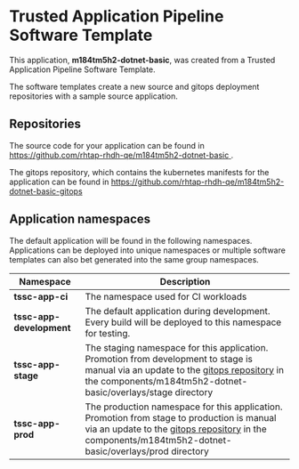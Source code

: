 # Trusted Application Pipeline Software Template

This application, **m184tm5h2-dotnet-basic**, was created from a Trusted Application Pipeline Software Template.

The software templates create a new source and gitops deployment repositories with a sample source application. 

## Repositories

The source code for your application can be found in [https://github.com/rhtap-rhdh-qe/m184tm5h2-dotnet-basic ](https://github.com/rhtap-rhdh-qe/m184tm5h2-dotnet-basic ).
 
The gitops repository, which contains the kubernetes manifests for the application can be found in 
[https://github.com/rhtap-rhdh-qe/m184tm5h2-dotnet-basic-gitops ](https://github.com/rhtap-rhdh-qe/m184tm5h2-dotnet-basic-gitops ) 

## Application namespaces 

The default application will be found in the following namespaces. Applications can be deployed into unique namespaces or multiple software templates can also bet generated into the same group namespaces.  

|  Namespace   |  Description   |  
| -------- | -------- |
| **tssc-app-ci** | The namespace used for CI workloads |
| **tssc-app-development** | The default application during development. Every build will be deployed to this namespace for testing. |
| **tssc-app-stage** | The staging namespace for this application. Promotion from development to stage is manual via an update to the [gitops repository](https://github.com/rhtap-rhdh-qe/m184tm5h2-dotnet-basic-gitops ) in the components/m184tm5h2-dotnet-basic/overlays/stage directory |
| **tssc-app-prod** | The production namespace for this application. Promotion from stage to production is manual via an update to the [gitops repository](https://github.com/rhtap-rhdh-qe/m184tm5h2-dotnet-basic-gitops ) in the components/m184tm5h2-dotnet-basic/overlays/prod directory |